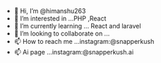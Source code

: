 - 👋 Hi, I’m @himanshu263
- 👀 I’m interested in ...PHP ,React 
- 🌱 I’m currently learning ... React and laravel
- 💞️ I’m looking to collaborate on ...
- 📫 How to reach me ...instagram:@snapperkush
- 📫 Ai page ...instagram:@snapperkush.ai
<!---
himanshu263/himanshu263 is a ✨ special ✨ repository because its `README.md` (this file) appears on your GitHub profile.
You can click the Preview link to take a look at your changes.
--->
